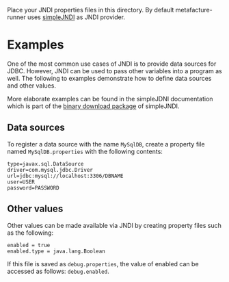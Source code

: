 Place your JNDI properties files in this directory. By default 
metafacture-runner uses [simpleJNDI](http://code.google.com/p/osjava/wiki/SimpleJNDI) 
as JNDI provider.

# Examples

One of the most common use cases of JNDI is to provide data sources for
JDBC. However, JNDI can be used to pass other variables into a program
as well. The following to examples demonstrate how to define data sources
and other values. 

More elaborate examples can be found in the simpleJDNI documentation which
is part of the [binary download package](http://code.google.com/p/osjava/downloads/detail?name=simple-jndi-0.11.4.1.zip&can=2&q=)
of simpleJNDI.

## Data sources

To register a data source with the name `MySqlDB`, create a property 
file named `MySqlDB.properties` with the following contents:

```
type=javax.sql.DataSource
driver=com.mysql.jdbc.Driver
url=jdbc:mysql://localhost:3306/DBNAME
user=USER
password=PASSWORD
```

## Other values

Other values can be made available via JNDI by creating property files
such as the following:

```
enabled = true
enabled.type = java.lang.Boolean
```

If this file is saved as `debug.properties`, the value of enabled can 
be accessed as follows: `debug.enabled`.